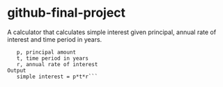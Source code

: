 # github-final-project
A calculator that calculates simple interest given principal, annual rate of interest and time period in years.
```Input:
   p, principal amount
   t, time period in years
   r, annual rate of interest
Output
   simple interest = p*t*r```
